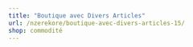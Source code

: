 ```yaml
---
title: "Boutique avec Divers Articles"
url: /nzerekore/boutique-avec-divers-articles-15/
shop: commodité
---
```

